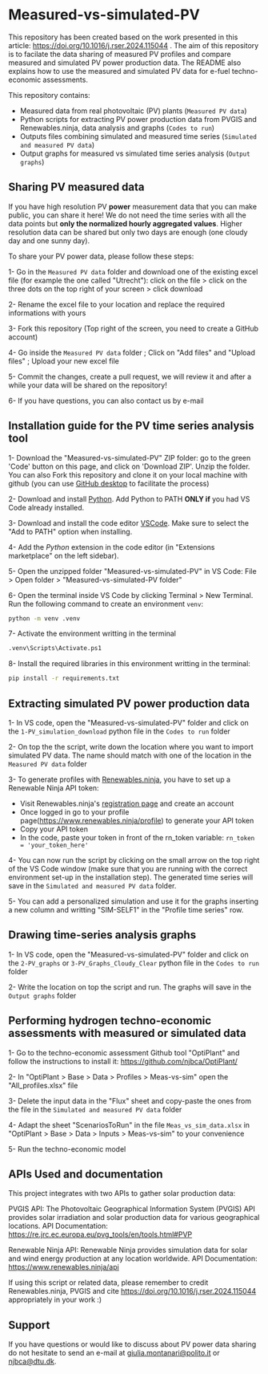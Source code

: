 # Measured-vs-simulated-PV

This repository has been created based on the work presented in this article: https://doi.org/10.1016/j.rser.2024.115044
. The aim of this repository is to facilate the data sharing of measured PV profiles and compare measured and simulated PV power production data.
The README also explains how to use the measured and simulated PV data for e-fuel techno-economic assessments. 

This repository contains:
- Measured data from real photovoltaic (PV) plants (``Measured PV data``)
- Python scripts for extracting PV power production data from PVGIS and Renewables.ninja, data analysis and graphs (``Codes to run``)
- Outputs files combining simulated and measured time series (``Simulated and measured PV data``)
- Output graphs for measured vs simulated time series analysis (``Output graphs``)

## Sharing PV measured data

If you have high resolution PV **power** measurement data that you can make public, you can share it here!
We do not need the time series with all the data points but **only the normalized hourly aggregated values**. 
Higher resolution data can be shared but only two days are enough (one cloudy day and one sunny day).

To share your PV power data, please follow these steps:

1- Go in the ``Measured PV data`` folder and download one of the existing excel file (for example the one called "Utrecht"): click on the file > click on the three dots on the top right of your screen > click download

2- Rename the excel file to your location and replace the required informations with yours

3- Fork this repository (Top right of the screen, you need to create a GitHub account)

4- Go inside the ``Measured PV data`` folder ; Click on "Add files" and "Upload files" ; Upload your new excel file

5- Commit the changes, create a pull request, we will review it and after a while your data will be shared on the repository!

6- If you have questions, you can also contact us by e-mail

## Installation guide for the PV time series analysis tool

1- Download the "Measured-vs-simulated-PV" ZIP folder: go to the green 'Code' button on this page, and click on 'Download ZIP'. Unzip the folder. 
You can also Fork this repository and clone it on your local machine with github (you can use [GitHub desktop](https://desktop.github.com/download/) to facilitate the process) 

2- Download and install [Python](https://www.python.org/downloads/). Add Python to PATH **ONLY if** you had VS Code already installed.

3- Download and install the code editor [VSCode](https://code.visualstudio.com/). Make sure to select the "Add to PATH" option when installing. 

4- Add the *Python* extension in the code editor (in "Extensions marketplace" on the left sidebar).

5- Open the unzipped folder "Measured-vs-simulated-PV" in VS Code: File > Open folder > "Measured-vs-simulated-PV folder"

6- Open the terminal inside VS Code by clicking Terminal > New Terminal. Run the following command to create an environment ``venv``:

``` bash
python -m venv .venv
```
7- Activate the environment writting in the terminal

``` bash
.venv\Scripts\Activate.ps1
```

8- Install the required libraries in this environment writting in the terminal:

``` bash
pip install -r requirements.txt
```

## Extracting simulated PV power production data

1- In VS code, open the "Measured-vs-simulated-PV" folder and click on the ``1-PV_simulation_download`` python file in the ``Codes to run`` folder

2- On top the the script, write down the location where you want to import simulated PV data. The name should match with one of the location in the ``Measured PV data`` folder

3- To generate profiles with [Renewables.ninja](https://www.renewables.ninja/), you have to set up a Renewable Ninja API token:
- Visit Renewables.ninja's [registration page](https://www.renewables.ninja/register) and create an account
- Once logged in go to your profile page(https://www.renewables.ninja/profile) to generate your API token
- Copy your API token 
- In the code, paste your token in front of the rn_token variable: ``rn_token = 'your_token_here'``

4- You can now run the script by clicking on the small arrow on the top right of the VS Code window (make sure that you are running with the correct environment set-up in the installation step).
The generated time series will save in the ``Simulated and measured PV data`` folder. 

5- You can add a personalized simulation and use it for the graphs inserting a new column and writting "SIM-SELF1" in the "Profile time series" row.

## Drawing time-series analysis graphs

1- In VS code, open the "Measured-vs-simulated-PV" folder and click on the ``2-PV_graphs`` or ``3-PV_Graphs_Cloudy_Clear`` python file in the ``Codes to run`` folder

2- Write the location on top the script and run. The graphs will save in the ``Output graphs`` folder

## Performing hydrogen techno-economic assessments with measured or simulated data

1- Go to the techno-economic assessment Github tool "OptiPlant" and follow the instructions to install it: https://github.com/njbca/OptiPlant/ 

2- In "OptiPlant > Base > Data > Profiles > Meas-vs-sim" open the "All_profiles.xlsx" file

3- Delete the input data in the "Flux" sheet and copy-paste the ones from the file in the ``Simulated and measured PV data`` folder

4- Adapt the sheet "ScenariosToRun" in the file ``Meas_vs_sim_data.xlsx`` in "OptiPlant > Base > Data > Inputs > Meas-vs-sim" to your convenience

5- Run the techno-economic model

## APIs Used and documentation
This project integrates with two APIs to gather solar production data:

PVGIS API: The Photovoltaic Geographical Information System (PVGIS) API provides solar irradiation and solar production data for various geographical locations.
API Documentation: https://re.jrc.ec.europa.eu/pvg_tools/en/tools.html#PVP

Renewable Ninja API: Renewable Ninja provides simulation data for solar and wind energy production at any location worldwide.
API Documentation: https://www.renewables.ninja/api

If using this script or related data, please remember to credit Renewables.ninja, PVGIS and cite https://doi.org/10.1016/j.rser.2024.115044 appropriately in your work :)

## Support

If you have questions or would like to discuss about PV power data sharing do not hesitate to send an e-mail at [giulia.montanari@polito.it](mailto:giulia.montanari@polito.it) or [njbca@dtu.dk](mailto:njbca@dtu.dk).

